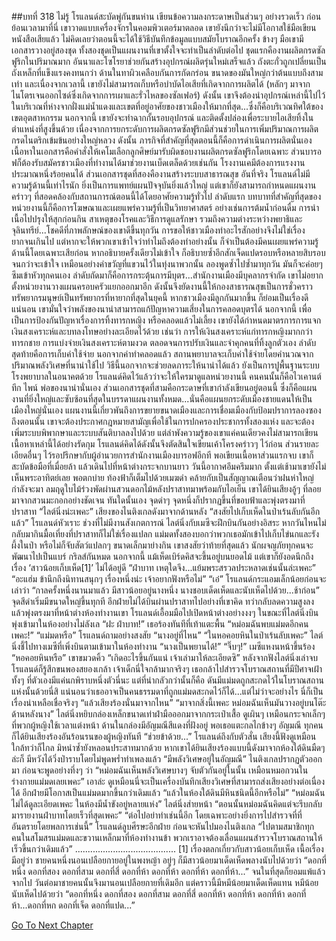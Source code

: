 ##บทที่ 318 ไม่รู้
โรแลนด์สะบัดพู่กันขนห่าน เขียนข้อความลงกระดาษเป็นส่วนๆ อย่างรวดเร็ว
ก่อนย้อนเวลามาที่นี่ เขาวาดแบบเครื่องจักรในคอมพิวเตอร์มาตลอด เขายังนึกว่าจะไม่มีโอกาสใช้มือเขียนหนังสือเสียแล้ว ไม่คิดเลยว่าตอนนี้จะได้ใช้วิธีบันทึกข้อมูลแบบสมัยโบราณอีกครั้ง
ข้างๆ มือเขามีเอกสารวางอยู่สองชุด ทั้งสองชุดเป็นแผนงานที่เขาตั้งใจจะทำเป็นลำดับต่อไป
ชุดแรกคืองานผลิตกรดซัลฟูริกในปริมาณมาก อันนาและโซโรยาช่วยกันสร้างอุปกรณ์ผลิตรุ่นใหม่เสร็จแล้ว ถังตะกั่วถูกเปลี่ยนเป็นถังเหล็กที่แข็งแรงคงทนกว่า ด้านในทาผิวเคลือบกันการกัดกร่อน ขนาดของมันใหญ่กว่าต้นแบบถึงสามเท่า
และเนื่องจากเวลานี้ เขายังไม่สามารถเก็บหรือบำบัดไอเสียที่เกิดจากการผลิตได้ (หลักๆ มาจากไนโตรเจนออกไซด์ซึ่งเกิดจากการเผาและรั่วไหลของซัลเฟอร์) ดังนั้น เขาจึงต้องนำอุปกรณ์เหล่านี้ไปไว้ในบริเวณที่ห่างจากฝั่งแม่น้ำแดงและเขตที่อยู่อาศัยของชาวเมืองให้มากที่สุด...ซึ่งก็คือบริเวณทิศใต้ของเขตอุตสาหกรรม นอกจากนี้ เขายังจะทำฉากกั้นรอบอุปกรณ์ และติดตั้งปล่องเพื่อระบายไอเสียทิ้งในตำแหน่งที่สูงขึ้นด้วย
เนื่องจากการยกระดับการผลิตกรดซัลฟูริกมีส่วนช่วยในการเพิ่มปริมาณการผลิตกรดไนตริกเข้มข้นอย่างใหญ่หลวง ดังนั้น ภารกิจที่สำคัญที่สุดตอนนี้ก็คือการดำเนินการผลิตนั่นเอง เนื้อหาในเอกสารคือคำสั่งให้เคโมเลือกลูกศิษย์มารับผิดชอบงานผลิตกรดซัลฟูริกโดยเฉพาะ ส่วนบารอฟก็ต้องรับสมัครชาวเมืองที่ทำงานได้มาช่วยงานเบ็ดเตล็ดด้วยเช่นกัน โรงงานเคมีต้องการแรงงานประมาณหนึ่งร้อยคนได้
ส่วนเอกสารชุดที่สองคืองานสร้างระบบสาธารณสุข
อันที่จริง โรแลนด์ไม่มีความรู้ด้านนี้เท่าไรนัก ยิ่งเป็นการแพทย์แผนปัจจุบันยิ่งแล้วใหญ่ แต่เขาก็ยังสามารถกำหนดแผนงานคร่าวๆ ที่สอดคล้องกับสถานการณ์ตอนนี้ได้โดยอาศัยความรู้ทั่วไป
ลำดับแรก บทบาทที่สำคัญที่สุดของหน่วยงานนี้ก็คือการโฆษณาและเผยแพร่ความรู้ที่เป็นวิทยาศาสตร์ อย่างเช่นการต้มน้ำก่อนดื่ม การนำเนื้อไปปรุงให้สุกก่อนกิน สาเหตุของโรคและวิธีการดูแลรักษา รวมถึงความต่างระหว่างพยาธิและจุลินทรีย์...โชคดีที่ภาพลักษณ์ของเขาดีขึ้นทุกวัน การขอให้ชาวเมืองทำอะไรสักอย่างจึงไม่ใช่เรื่องยากจนเกินไป แต่หากจะให้พวกเขาเข้าใจว่าทำไมถึงต้องทำอย่างนั้น ก็จำเป็นต้องมีคนเผยแพร่ความรู้ด้านนี้โดยเฉพาะเสียก่อน หากอธิบายครั้งเดียวไม่เข้าใจ ก็อธิบายซ้ำอีกสักเจ็ดแปดรอบหรือหลายสิบรอบจนกว่าจะเข้าใจ เหมือนอย่างคำขวัญที่แขวนไว้ในทุ่งนาพวกนั้น ลองพูดซ้ำไปซ้ำมาทุกวัน มันก็จะค่อยๆ ซึมเข้าหัวทุกคนเอง
ลำดับถัดมาก็คือการกระตุ้นการมีบุตร...สำนักงานเมืองมีบุคลากรจำกัด เขาไม่อยากตั้งหน่วยงานวางแผนครอบครัวแยกออกมาอีก ดังนั้นจึงยัดงานนี้ให้กองสาธารณสุขเป็นการชั่วคราว ทรัพยากรมนุษย์เป็นทรัพยากรที่หายากที่สุดในยุคนี้ หากชาวเมืองมีลูกกันมากขึ้น ก็ย่อมเป็นเรื่องดีแน่นอน เขามั่นใจว่าพลังของนาน่าสามารถแก้ปัญหาความเสี่ยงในการคลอดบุตรได้ นอกจากนี้ เพื่อเป็นการป้องกันปัญหาเรื่องการทิ้งทารกหญิง หรือคลอดแล้วไม่เลี้ยง เขายังได้กำหนดมาตรการการแจกเงินสงเคราะห์และบทลงโทษอย่างละเอียดไว้ด้วย เช่นว่า การให้เงินสงเคราะห์แก่ทารกหญิงมากกว่าทารกชาย การแบ่งจ่ายเงินสงเคราะห์ตามงวด ตลอดจนการปรับเงินและจำคุกคนที่ทิ้งลูกตัวเอง
ลำดับสุดท้ายคือการเก็บค่าใช้จ่าย นอกจากค่าทำคลอดแล้ว สถานพยาบาลจะเก็บค่าใช้จ่ายโดยคำนวณจากปริมาณพลังวิเศษที่นาน่าใช้ไป วิธีนี้นอกจากจะช่วยลดภาระให้นาน่าได้แล้ว ยังเป็นการปูพื้นฐานระบบโรงพยาบาลในอนาคตด้วย โรแลนด์คิดไว้แล้วว่าจะให้ใครมาดูแลหน่วยงานนี้ คนคนนั้นก็คือไวเคานต์ทีก ไพน์ พ่อของนาน่านั่นเอง
ส่วนเอกสารชุดที่สามคือกระดาษที่เขากำลังเขียนอยู่ตอนนี้ ซึ่งก็คือแผนงานที่ยิ่งใหญ่และซับซ้อนที่สุดในบรรดาแผนงานทั้งหมด...นั่นคือแผนยกระดับเมืองชายแดนให้เป็นเมืองใหญ่นั่นเอง
แผนงานนี้เกี่ยวพันถึงการขยายขนาดเมืองและการเชื่อมเมืองกับป้อมปราการลองซอง ถึงตอนนั้น เขาจะต้องประกาศกฎหมายสามัญเพื่อใช้ในการปกครองประชากรทั้งสองแห่ง และจะต้องเพิ่มระบบพิพากษาและระบบสันติบาลลงไปด้วย แต่ลำพังความรู้ของเขาแค่คนเดียวคงไม่สามารถเขียนเนื้อหาเหล่านี้ได้อย่างรัดกุม โรแลนด์คิดได้ดังนั้นจึงตัดสินใจเขียนเค้าโครงคร่าวๆ ไว้ก่อน ส่วนรายละเอียดอื่นๆ ไว้รอปรึกษากับผู้อำนวยการสำนักงานเมืองบารอฟอีกที
พอเขียนเนื้อหาส่วนแรกจบ เขาก็สะบัดข้อมือที่เมื่อยล้า แล้วเดินไปที่หน้าต่างกระจกบานยาว
วันนี้อากาศอึมครึมมาก ตั้งแต่เช้ามาเขายังไม่เห็นพระอาทิตย์เลย พอตกบ่าย ท้องฟ้าก็เต็มไปด้วยเมฆดำ คล้ายกับเป็นสัญญาณเตือนว่าฝนห่าใหญ่กำลังจะมา ลมฤดูใบไม้ร่วงพัดผ่านสวนดอกไม้หลังปราสาทมาพร้อมกับไอเย็น เขาได้ยินเสียงอู้ๆ ที่ลอยมาจากสวนมะกอกอย่างชัดเจน
ทันใดนั้นเอง จุดดำๆ จุดหนึ่งก็ปรากฏขึ้นที่ขอบฟ้าและพุ่งตรงมาที่ปราสาท
“ไลต์นิ่งน่ะเพคะ” เสียงของไนติงเกลดังมาจากด้านหลัง
“สงสัยไปเก็บเห็ดในป่าเร้นลับกันอีกแล้ว” โรแลนด์หัวเราะ ช่วงที่ไม่มีงานสังเกตการณ์ ไลต์นิ่งกับเมซีจะฝึกบินกันอย่างอิสระ หากวันไหนไม่กลับมากินมื้อเที่ยงที่ปราสาทก็ไม่ใช่เรื่องแปลก แม่มดทั้งสองบอกว่าพวกเธอมักเข้าไปเก็บไข่นกและรังผึ้งในป่า หรือไม่ก็จับสัตว์แปลกๆ ขนาดเล็กมาย่างกิน เขาสงสัยว่าท้ายที่สุดแล้ว นักผจญภัยทุกคนจะพัฒนาไปเป็นแบร์ กริลส์กันหมด
นอกจากนี้ แม้เห็ดเบิร์ดคิสจะขึ้นอยู่บนยอดไม้ แต่เขาก็ยังอดนึกถึงเรื่อง ‘สาวน้อยเก็บเห็ด[1]’ ไม่ได้อยู่ดี
“ฝ่าบาท เหตุใดจึง...แย้มพระสรวลประหลาดเช่นนั้นล่ะเพคะ”
“อะแฮ่ม ข้านึกถึงนิทานสนุกๆ เรื่องหนึ่งน่ะ เจ้าอยากฟังหรือไม่”
“เอ๋”
โรแลนด์กระแอมเล็กน้อยก่อนจะเล่าว่า “กาลครั้งหนึ่งนานมาแล้ว มีสาวน้อยอยู่นางหนึ่ง นางชอบเด็ดเห็ดและนับเห็ดไปด้วย...ช้าก่อน” จุดสีดำเริ่มมีขนาดใหญ่ขึ้นทุกที อีกฝ่ายไม่ได้บินผ่านปราสาทไปอย่างที่เขาคิด ทว่ากลับลดความสูงลง แล้วพุ่งตรงมาที่หน้าต่างห้องทำงานเขา โรแลนด์เอื้อมมือไปเปิดหน้าต่างอย่างงงๆ ในขณะที่ไลต์นิ่งบินพุ่งเข้ามาในห้องอย่างไม่ลังเล
“ฝะ ฝ่าบาท!” เธอร้องทันทีที่เท้าแตะพื้น “หม่อมฉันพบแม่มดอีกคนเพคะ!”
“แม่มดหรือ” โรแลนด์ถามอย่างสงสัย “นางอยู่ที่ไหน”
“ในหอคอยหินในป่าเร้นลับเพคะ” ไลต์นิ่งชี้ไปทางเมซีที่เพิ่งบินตามเข้ามาในห้องทำงาน “นางเป็นพยานได้!”
“จิ๊บๆ!” เมซีแหงนหน้าขึ้นร้อง
“หอคอยหินหรือ” เขาขมวดคิ้ว “เกิดอะไรขึ้นกันแน่ เจ้าเล่ามาให้ละเอียดซิ”
หลังจากฟังไลต์นิ่งเล่าจบ โรแลนด์ก็รู้สึกขนพองสยองเกล้า เจ้าเด็กนี่ใจกล้ามากจริงๆ เธอกล้าไปสำรวจโบราณสถานที่มีปีศาจเฝ้าทั้งๆ ที่ตัวเองมีแค่นกพิราบหนึ่งตัวนี่นะ แต่ที่น่ากลัวกว่านั้นก็คือ ดันมีแม่มดถูกสะกดไว้ในโบราณสถานแห่งนั้นด้วยนี่สิ แน่นอนว่าเธออาจเป็นคนธรรมดาที่ถูกแม่มดสะกดไว้ก็ได้...แต่ไม่ว่าจะอย่างไร นี่ก็เป็นเรื่องน่าเหลือเชื่อจริงๆ
“แล้วเสียงร้องนั่นมาจากไหน”
“มาจากสิ่งนี้เพคะ หม่อมฉันเห็นมันวางอยู่บนโต๊ะด้านหลังนาง” ไลต์นิ่งหยิบกล่องเหล็กขนาดเท่าฝ่ามือออกมาจากกระเป๋าเสื้อ ดูเผินๆ เหมือนกระจกเล็กๆ ที่พวกผู้หญิงใช้เวลาแต่งหน้า ด้านในกล่องมีอัญมณีสีแดงที่ฝังอยู่ พอเธอแตะกลไกข้างๆ อัญมณี ทุกคนก็ได้ยินเสียงร้องอันร้อนรนของผู้หญิงทันที
“ช่วยข้าด้วย...”
โรแลนด์ถึงกับตัวสั่น เสียงนี้ฟังดูเหมือนใกล้ทว่าก็ไกล มิหนำซ้ำยังหลอนประสาทมากด้วย หากเขาได้ยินเสียงร้องแบบนี้ดังมาจากห้องใต้ดินมืดๆ ล่ะก็ มีหวังได้วิ่งป่าราบโดยไม่พูดพร่ำทำเพลงแล้ว
“มีพลังวิเศษอยู่ในอัญมณี” ไนติงเกลปรากฏตัวออกมา ก่อนจะพูดอย่างทึ่งๆ ว่า “หม่อมฉันเห็นพลังวิเศษบางๆ จับตัวกันอยู่ในนั้น เหมือนหมอกวนในร่างกายแม่มดเลยเพคะ”
เอาล่ะ ดูเหมือนนี่จะเป็นเครื่องบันทึกเสียงวิเศษที่สามารถส่งเสียงอย่างต่อเนื่องได้ อีกฝ่ายมีโอกาสเป็นแม่มดมากขึ้นกว่าเดิมแล้ว “แล้วในห้องใต้ดินมีหินชนิดนี้อีกหรือไม่”
“หม่อมฉันไม่ได้ดูละเอียดเพคะ ในห้องมีน้ำขังอยู่หลายแห่ง” ไลต์นิ่งส่ายหน้า “ตอนนั้นหม่อมฉันคิดแต่จะรีบกลับมารายงานฝ่าบาทโดยเร็วที่สุดเพคะ”
“ต่อไปอย่าทำเช่นนี้อีก โดยเฉพาะอย่างยิ่งการไปสำรวจที่ที่อันตรายโดยพลการเช่นนี้” โรแลนด์ลูบศีรษะอีกฝ่าย ก่อนจะหันไปมองไนติงเกล “ไปตามสมาชิกทุกคนในสโมสรแม่มดและขวานเหล็กมาที่ห้องทำงานข้า พวกเราอาจต้องเลื่อนแผนสำรวจโบราณสถานให้เร็วขึ้นกว่าเดิมแล้ว”
........................................
[1] เรื่องตลกเกี่ยวกับสาวน้อยเก็บเห็ด เนื้อเรื่องมีอยู่ว่า ชายคนหนึ่งนอนเปลือยกายอยู่ในพงหญ้า อยู่ๆ ก็มีสาวน้อยมาเด็ดเห็ดพลางนับไปด้วยว่า “ดอกที่หนึ่ง ดอกที่สอง ดอกที่สาม ดอกที่สี่ ดอกที่ห้า ดอกที่ห้า ดอกที่ห้า ดอกที่ห้า...” จนในที่สุดก็ยอมแพ้แล้วจากไป วันต่อมาชายคนนั้นจึงมานอนเปลือยกายที่เดิมอีก แต่คราวนี้มีหมีน้อยมาเด็ดเห็ดแทน หมีน้อยนับเห็ดไปด้วยว่า “ดอกที่หนึ่ง ดอกที่สอง ดอกที่สาม ดอกที่สี่ ดอกที่ห้า ดอกที่ห้า ดอกที่ห้า ดอกที่ห้า...ดอกที่หก ดอกที่เจ็ด ดอกที่แปด...”


[Go To Next Chapter]( ./231.md)